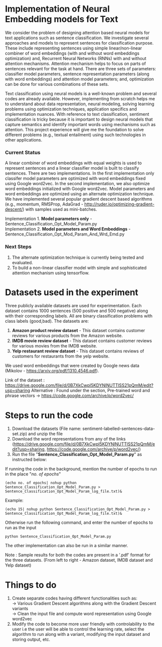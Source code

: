 # Implementation of Neural Embedding models for Text

We consider the problem of designing attention based neural models for text applications such as sentence classification. We investigate several approaches and models to represent sentences for classification purpose. These include representing sentences using simple linear/non-linear combiner of word embeddings (with and without word embeddings optimization) and, Recurrent Neural Networks (RNNs) with and without attention mechanisms. Attention mechanism helps to focus on parts of sentences relevant for the task at hand. There are three sets of parameters: classifier model parameters, sentence representation parameters (along with word embeddings) and attention model parameters; and, optimization can be done for various combinations of these sets.

Text classification using neural models is a well-known problem and several codes are already available. However, implementing from scratch helps me to understand about data representation, neural modeling, solving learning problems using optimization techniques, application specifics and implementation nuances. With reference to text classification, sentiment classification is tricky because it is important to design neural models that capture semantics and identify important words using mechanisms such as attention. This project experience will give me the foundation to solve different problems (e.g., textual entailment) using such technologies in other applications.

### Current Status

A linear combiner of word embeddings with equal weights is used to represent sentences and a linear classifier model is built to classify sentences. There are two implementations. In the first implementation only classifer model parameters are optimized with word embeddings fixed using Google word2vec. In the second implementation, we also optimize word embeddings initialized with Google word2vec. Model parameters and word embeddings are optimized using an alternate optimization technique. We have implemented several popular gradient descent based algorithms (e.g., momentum, RMSProp, AdaGrad - http://ruder.io/optimizing-gradient-descent/) with samples used as mini-batches. 

Implementation 1. **Model parameters only** - Sentence_Classification_Opt_Model_Param.py </br>
Implementation 2. **Model parameters and Word Embeddings** - Sentence_Classification_Opt_Mod_Param_And_Wrd_Emd.py </br>

### Next Steps

1. The alternate optimization technique is currently being tested and evaluated.
2. To build a non-linear classifier model with simple and sophisticated attention mechanism using tensorflow.

# Datasets used in the experiment

Three publicly available datasets are used for experimentation. Each dataset contains 1000 sentences (500 positive and 500 negative) along with their corresponding labels. All are binary classification problems with class labels (good,bad). The datasets are:

1. **Amazon product review dataset** - This dataset contains customer reviews for various products from the Amazon website. </br>
2. **IMDB movie review dataset** - This dataset contains customer reviews for various movies from the IMDB website. </br>
3. **Yelp restaurant review dataset** - This dataset contains reviews of customers for restaurants from the yelp website.</br>

We used word embeddings that were created by Google news data (Mikolov - https://arxiv.org/pdf/1310.4546.pdf).

Link of the dataset : https://drive.google.com/file/d/0B7XkCwpI5KDYNlNUTTlSS21pQmM/edit?usp=sharing
Alternative : Found under the section, Pre-trained word and phrase vectors -> https://code.google.com/archive/p/word2vec/

# Steps to run the code

1. Download the datasets (File name: sentiment-labelled-sentences-data-set.zip) and unzip the file
2. Download the word representations from any of the links (https://drive.google.com/file/d/0B7XkCwpI5KDYNlNUTTlSS21pQmM/edit?usp=sharing, https://code.google.com/archive/p/word2vec/)
3. Run the file "**Sentence_Classification_Opt_Model_Param.py**" as instructed below:

If running the code in the background, mention the number of epochs to run in the place "*no. of epochs*"

```
(echo no. of epochs| nohup python Sentence_Classification_Opt_Model_Param.py > Sentence_Classification_Opt_Model_Param_log_file.txt)&
```
Example:
```
(echo 15| nohup python Sentence_Classification_Opt_Model_Param.py > Sentence_Classification_Opt_Model_Param_log_file.txt)&
```

Otherwise run the following command, and enter the number of epochs to run as the input
```
python Sentence_Classification_Opt_Model_Param.py
```

The other implementation can also be run in a similar manner.

Note : Sample results for both the codes are present in a '.pdf' format for the three datasets. (From left to right - Amazon dataset, IMDB dataset and Yelp dataset)

# Things to do

1. Create separate codes having different functionalities such as: </br>
  -> Various Gradient Descent algorithms along with the Gradient Descent variants </br>
  -> Clean the input file and compute word representation using Google word2vec </br>
2. Modify the code to become more user friendly with controlability to the user i.e the user will be able to control the learning rate, select the algorithm to run along with a variant, modifying the input dataset and storing output, etc.

